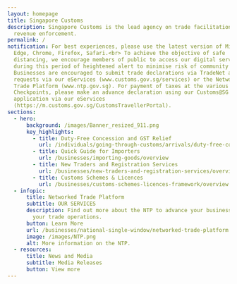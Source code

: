 ```yaml
---
layout: homepage
title: Singapore Customs
description: Singapore Customs is the lead agency on trade facilitation and
  revenue enforcement.
permalink: /
notification: For best experiences, please use the latest version of Microsoft
  Edge, Chrome, Firefox, Safari.<br> To achieve the objective of safe
  distancing, we encourage members of public to access our digital service
  during this period of heightened alert to minimise risk of community spread.
  Businesses are encouraged to submit trade declarations via TradeNet and other
  requests via our eServices (www.customs.gov.sg/services) or the Networked
  Trade Platform (www.ntp.gov.sg). For payment of taxes at the various
  Checkpoints, please make an advance declaration using our Customs@SG web
  application via our eServices
  (https://m.customs.gov.sg/CustomsTravellerPortal).
sections:
  - hero:
      background: /images/Banner_resized_911.png
      key_highlights:
        - title: Duty-Free Concession and GST Relief
          url: /individuals/going-through-customs/arrivals/duty-free-concession-and-gst-relief
        - title: Quick Guide for Importers
          url: /businesses/importing-goods/overview
        - title: New Traders and Registration Services
          url: /businesses/new-traders-and-registration-services/overview
        - title: Customs Schemes & Licences
          url: /businesses/customs-schemes-licences-framework/overview
  - infopic:
      title: Networked Trade Platform
      subtitle: OUR SERVICES
      description: Find out more about the NTP to advance your business and improve
        your trade operations.
      button: Learn More
      url: /businesses/national-single-window/networked-trade-platform
      image: /images/NTP.png
      alt: More information on the NTP.
  - resources:
      title: News and Media
      subtitle: Media Releases
      button: View more
---
```

